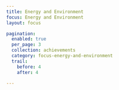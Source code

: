 ```yaml
---
title: Energy and Environment
focus: Energy and Environment
layout: focus

pagination:
  enabled: true
  per_page: 3
  collection: achievements
  category: focus-energy-and-environment
  trail:
    before: 4
    after: 4
    
---
```

